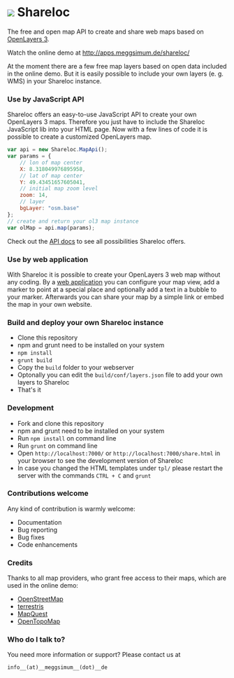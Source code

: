 # ![](http://apps.meggsimum.de/shareloc/res/img/shareloc-logo-mini.png) Shareloc #

The free and open map API to create and share web maps based on
[OpenLayers 3](http://openlayers.org).

Watch the online demo at http://apps.meggsimum.de/shareloc/

At the moment there are a few free map layers based on open data included in the
online demo. But it is easily possible to include your own layers (e. g. WMS) in
your Shareloc instance.

### Use by JavaScript API ###

Shareloc offers an easy-to-use JavaScript API to create your own OpenLayers 3
maps. Therefore you just have to include the Shareloc JavaScript lib into your
HTML page. Now with a few lines of code it is possible to create a customized
OpenLayers map.

```javascript
var api = new Shareloc.MapApi();
var params = {
    // lon of map center
    X: 8.318049976895958,
    // lat of map center
    Y: 49.43451657605041,
    // initial map zoom level
    zoom: 14,
    // layer
    bgLayer: "osm.base"
};
// create and return your ol3 map instance
var olMap = api.map(params);

```
Check out the [API docs](http://meggsimum.github.io/shareloc/docs/) to see all
possibilities Shareloc offers.

### Use by web application ###

With Shareloc it is possible to create your OpenLayers 3 web map without any
coding. By a [web application](http://apps.meggsimum.de/shareloc/) you can
configure your map view, add a marker to point at a special place and optionally
add a text in a bubble to your marker. Afterwards you can share your map by a
simple link or embed the map in your own website.

### Build and deploy your own Shareloc instance ###

* Clone this repository
* npm and grunt need to be installed on your system
* ``npm install``
* ``grunt build``
* Copy the ``build`` folder to your webserver
* Optonally you can edit the ``build/conf/layers.json`` file to add your own
layers to Shareloc
* That's it

### Development ###

* Fork and clone this repository
* npm and grunt need to be installed on your system
* Run ``npm install`` on command line
* Run ``grunt`` on command line
* Open ``http://localhost:7000/`` or ``http://localhost:7000/share.html`` in
your browser to see the development version of Shareloc
* In case you changed the HTML templates under ``tpl/`` please restart the server
with the commands ``CTRL + C`` and ``grunt``

### Contributions welcome ###
Any kind of contribution is warmly welcome:

* Documentation
* Bug reporting
* Bug fixes
* Code enhancements

### Credits ###
Thanks to all map providers, who grant free access to their maps, which are used
in the online demo:

* [OpenStreetMap](http://www.openstreetmap.org/)
* [terrestris](http://terrestris.de/)
* [MapQuest](http://www.mapquest.com/)
* [OpenTopoMap](http://opentopomap.org/)


### Who do I talk to? ###
You need more information or support? Please contact us at

`info__(at)__meggsimum__(dot)__de`
